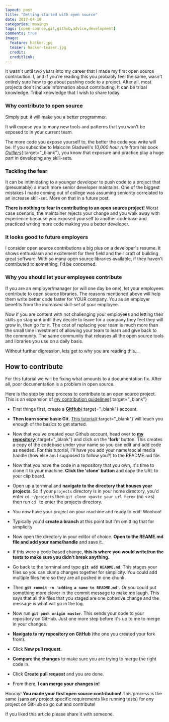 ```yaml
---
layout: post
title: "Getting started with open source"
date: 2017-04-18
categories: musings
tags: [open-source,git,github,advice,development]
comments: true
image:
  feature: hacker.jpg
  teaser: hacker-teaser.jpg
  credit:
  creditlink:
---
```


It wasn't until two years into my career that I made my first open source contribution. I, and if you're reading this you probably feel the same, wasn't entirely sure how to go about pushing code to a project. After all, most projects don't include information about contributing. It can be tribal knowledge. Tribal knowledge that I wish to share today.

### Why contribute to open source

Simply put: it will make you a better programmer.

It will expose you to many new tools and patterns that you won't be exposed to in your current team.

The more code you expose yourself to, the better the code you write will be. If you subscribe to Malcolm Gladwell's *10,000 hour rule* from his book [*Outliers*](http://amzn.to/2nXgjT2){:target="_blank"}, you know that exposure and practice play a huge part in developing any skill-sets.

### Tackling the fear

It can be intimidating to a younger developer to push code to a project that (presumably) a much more senior developer maintains. One of the biggest mistakes I made coming out of college was assuming seniority correlated to an increase skill-set. More on that in a future post.

**There is nothing to fear in contributing to an open source project!** Worst case scenario, the maintainer rejects your change and you walk away with experience because you exposed yourself to another codebase and practiced writing more code making you a better developer.

### It looks good to future employers

I consider open source contributions a big plus on a developer's resume. It shows enthusiasm and excitement for their field and their craft of building great software. With so many open source libraries available, if they haven't contributed to something, I'd be concerned.

### Why you should let your employees contribute

If you are an employer/manager (or will one day be one), let your employees contribute to open source libraries. The reasons mentioned above will help them write better code faster for YOUR company. You as an employer benefits from the increased skill-set of your employee.

Now if you are content with not challenging your employees and letting their skills go stagnant until they decide to leave for a company they feel they will grow in, then go for it. The cost of replacing your team is much more than the small time investment of allowing your team to learn and give back to the community. The same community that releases all the open source tools and libraries you use on a daily basis.

Without further digression, lets get to why you are reading this...

## How to contribute

For this tutorial we will be fixing what amounts to a documentation fix. After all, poor documentation is a problem in open source.

Here is the step by step process to contribute to an open source project. This is an expansion of [my contribution guidelines](https://github.com/TheOneTheOnlyDavidBrown/contributing_guidelines/blob/master/CONTRIBUTING.md){:target="_blank"}

- First things first, create a [**GitHub**](http://github.com){:target="_blank"} account.

- **Then learn some basic Git.** [This tutorial](https://try.github.io/levels/1/challenges/1){:target="_blank"} will teach you enough of the basics to get started.

- Now that you've created your Github account, head over to [**my repository**](https://github.com/TheOneTheOnlyDavidBrown/getting-started-with-open-source){:target="_blank"} and click on the **'fork'** button. This creates a copy of the codebase under your name so you can edit and add code as needed. For this tutorial, I'll have you add your name/social media handle (how else am I supposed to follow you?) to the README.md file.

- Now that you have the code in a repository that you own, it's time to clone it to your machine. **Click the 'clone' button** and copy the URL to your clip board.

- Open up a terminal and **navigate to the directory that houses your projects**. So if your `projects` directory is in your home directory, you'd enter `cd ~/projects` then `git clone <paste your url here>` (no <>s) then run `cd ` to enter the projects directory.

- You now have your project on your machine and ready to edit! Woohoo!

- Typically you'd **create a branch** at this point but I'm omitting that for simplicity

- Now open the directory in your editor of choice. **Open to the REAME.md file and add your name/handle** and save it.

- If this were a code based change, **this is where you would write/run the tests to make sure you didn't break anything.**

- Go back to the terminal and type **`git add README.md`**. This stages your files so you can clump changes together for simplicity. You could add multiple files here so they are all pushed in one chunk.

- Then **`git commit -m 'adding a name to README.md'`**. Or you could put something more clever in the commit message to make me laugh. This says that all the files that you staged are one cohesive change and the message is what will go in the log.

- Now run **`git push origin master`**. This sends your code to your repository on GitHub. Just one more step before it's up to me to merge in your changes.

- **Navigate to my repository on GitHub** (the one you created your fork from).

- Click **New pull request**.

- **Compare the changes** to make sure you are trying to merge the right code in.

- Click **Create pull request** and you are done.

- From there, **I can merge your changes in!**

Hooray! **You made your first open source contribution!** This process is the same (sans any project specific requirements like running tests) for any project on GitHub so go out and contribute!

If you liked this article please share it with someone.
